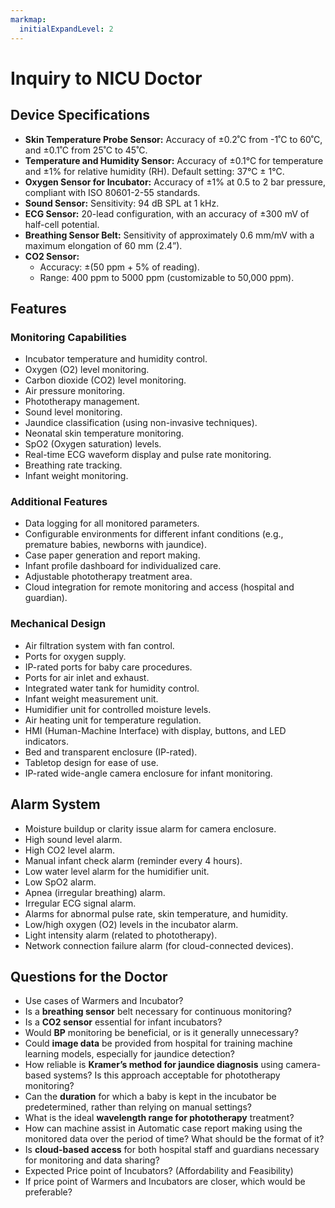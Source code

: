 ```yaml
---
markmap:
  initialExpandLevel: 2
---
```


# Inquiry to NICU Doctor

## Device Specifications

- **Skin Temperature Probe Sensor:** Accuracy of ±0.2˚C from -1˚C to 60˚C, and ±0.1˚C from 25˚C to 45˚C.
- **Temperature and Humidity Sensor:** Accuracy of ±0.1°C for temperature and ±1% for relative humidity (RH). Default setting: 37°C ± 1°C.
- **Oxygen Sensor for Incubator:** Accuracy of ±1% at 0.5 to 2 bar pressure, compliant with ISO 80601-2-55 standards.
- **Sound Sensor:** Sensitivity: 94 dB SPL at 1 kHz.
- **ECG Sensor:** 20-lead configuration, with an accuracy of ±300 mV of half-cell potential.
- **Breathing Sensor Belt:** Sensitivity of approximately 0.6 mm/mV with a maximum elongation of 60 mm (2.4”).
- **CO2 Sensor:**
    - Accuracy: ±(50 ppm + 5% of reading).
    - Range: 400 ppm to 5000 ppm (customizable to 50,000 ppm).

## Features

### Monitoring Capabilities

- Incubator temperature and humidity control.
- Oxygen (O2) level monitoring.
- Carbon dioxide (CO2) level monitoring.
- Air pressure monitoring.
- Phototherapy management.
- Sound level monitoring.
- Jaundice classification (using non-invasive techniques).
- Neonatal skin temperature monitoring.
- SpO2 (Oxygen saturation) levels.
- Real-time ECG waveform display and pulse rate monitoring.
- Breathing rate tracking.
- Infant weight monitoring.

### Additional Features

- Data logging for all monitored parameters.
- Configurable environments for different infant conditions (e.g., premature babies, newborns with jaundice).
- Case paper generation and report making.
- Infant profile dashboard for individualized care.
- Adjustable phototherapy treatment area.
- Cloud integration for remote monitoring and access (hospital and guardian).

### Mechanical Design

- Air filtration system with fan control.
- Ports for oxygen supply.
- IP-rated ports for baby care procedures.
- Ports for air inlet and exhaust.
- Integrated water tank for humidity control.
- Infant weight measurement unit.
- Humidifier unit for controlled moisture levels.
- Air heating unit for temperature regulation.
- HMI (Human-Machine Interface) with display, buttons, and LED indicators.
- Bed and transparent enclosure (IP-rated).
- Tabletop design for ease of use.
- IP-rated wide-angle camera enclosure for infant monitoring.

## Alarm System

- Moisture buildup or clarity issue alarm for camera enclosure.
- High sound level alarm.
- High CO2 level alarm.
- Manual infant check alarm (reminder every 4 hours).
- Low water level alarm for the humidifier unit.
- Low SpO2 alarm.
- Apnea (irregular breathing) alarm.
- Irregular ECG signal alarm.
- Alarms for abnormal pulse rate, skin temperature, and humidity.
- Low/high oxygen (O2) levels in the incubator alarm.
- Light intensity alarm (related to phototherapy).
- Network connection failure alarm (for cloud-connected devices).

## Questions for the Doctor
- Use cases of Warmers and Incubator?
- Is a **breathing sensor** belt necessary for continuous monitoring?
- Is a **CO2 sensor** essential for infant incubators?
- Would **BP** monitoring be beneficial, or is it generally unnecessary?
- Could **image data** be provided from hospital for training machine learning models, especially for jaundice detection?
- How reliable is **Kramer’s method for jaundice diagnosis** using camera-based systems? Is this approach acceptable for phototherapy monitoring?
- Can the **duration** for which a baby is kept in the incubator be predetermined, rather than relying on manual settings?
- What is the ideal **wavelength range for phototherapy** treatment?
- How can machine assist in Automatic case report making using the monitored data over the period of time? What should be the format of it? 
- Is **cloud-based access** for both hospital staff and guardians necessary for monitoring and data sharing?
- Expected Price point of Incubators? (Affordability and Feasibility)
- If price point of Warmers and Incubators are closer, which would be preferable?